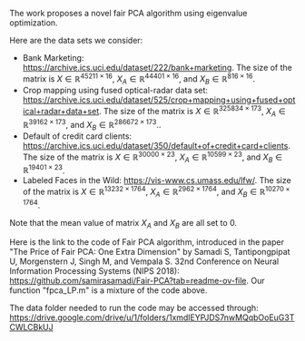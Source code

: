 The work proposes a novel fair PCA algorithm using eigenvalue optimization. 


Here are the data sets we consider: <br>
- Bank Marketing: https://archive.ics.uci.edu/dataset/222/bank+marketing. The size of the matrix is $X \in \mathbb{R}^{45211 \times 16}$, $X_{A} \in \mathbb{R}^{44401 \times 16}$, and $X_{B} \in \mathbb{R}^{816 \times 16}$. <br>
- Crop mapping using fused optical-radar data set: https://archive.ics.uci.edu/dataset/525/crop+mapping+using+fused+optical+radar+data+set. The size of the matrix is $X \in \mathbb{R}^{325834 \times 173}$, $X_{A} \in \mathbb{R}^{39162 \times 173}$, and $X_{B} \in \mathbb{R}^{286672 \times 173}$..<be>
- Default of credit card clients: https://archive.ics.uci.edu/dataset/350/default+of+credit+card+clients. The size of the matrix is $X \in \mathbb{R}^{30000 \times 23}$, $X_{A} \in \mathbb{R}^{10599 \times 23}$, and $X_{B} \in \mathbb{R}^{19401 \times 23}$. <br>
- Labeled Faces in the Wild: https://vis-www.cs.umass.edu/lfw/. The size of the matrix is $X \in \mathbb{R}^{13232 \times 1764}$, $X_{A} \in \mathbb{R}^{2962 \times 1764}$, and $X_{B} \in \mathbb{R}^{10270 \times 1764}$. <be>

Note that the mean value of matrix $X_{A}$ and $X_{B}$ are all set to $0$. <br>

Here is the link to the code of Fair PCA algorithm, introduced in the paper "The Price of Fair PCA: One Extra Dimension" by Samadi S, Tantipongpipat U, Morgenstern J, Singh M, and Vempala S. 32nd Conference on Neural Information Processing Systems (NIPS 2018): https://github.com/samirasamadi/Fair-PCA?tab=readme-ov-file. Our function "fpca_LP.m" is a mixture of the code above.


The data folder needed to run the code may be accessed through: https://drive.google.com/drive/u/1/folders/1xmdlEYPJDS7nwMQqbOoEuG3TCWLCBkUJ
